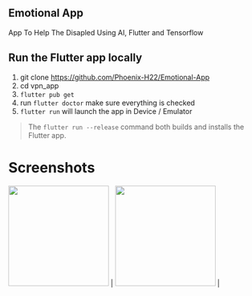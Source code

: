 ## Emotional App
App To Help The Disapled Using AI, Flutter and Tensorflow


## Run the Flutter app locally
  1. git clone https://github.com/Phoenix-H22/Emotional-App
  1. cd vpn_app
  1. `flutter pub get`
  1. run `flutter doctor` make sure everything is checked
  1. `flutter run` will launch the app in Device / Emulator

  > The `flutter run --release` command both builds and installs the Flutter app.


# Screenshots

<img src="https://www.mediafire.com/convkey/0236/c5hdggxxfdidjb6zg.jpg" width="200px"> |
<img src="https://www.mediafire.com/convkey/1620/nzxfaslepsqhh92zg.jpg" width="200px"> |
